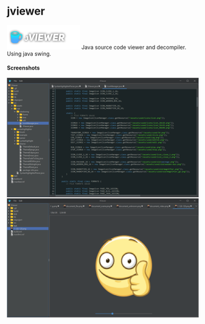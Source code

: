 # jviewer
![](git-images/logo.png)
Java source code viewer and decompiler. Using java swing. 

#### Screenshots
![](git-images/jv_1.png)
![](git-images/jv_2.png)